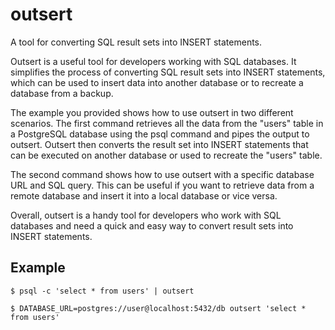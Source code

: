 # outsert

A tool for converting SQL result sets into INSERT statements.

Outsert is a useful tool for developers working with SQL databases. It simplifies the process of converting SQL result sets into INSERT statements, which can be used to insert data into another database or to recreate a database from a backup.

The example you provided shows how to use outsert in two different scenarios. The first command retrieves all the data from the "users" table in a PostgreSQL database using the psql command and pipes the output to outsert. Outsert then converts the result set into INSERT statements that can be executed on another database or used to recreate the "users" table.

The second command shows how to use outsert with a specific database URL and SQL query. This can be useful if you want to retrieve data from a remote database and insert it into a local database or vice versa.

Overall, outsert is a handy tool for developers who work with SQL databases and need a quick and easy way to convert result sets into INSERT statements.

## Example

```
$ psql -c 'select * from users' | outsert
```

```
$ DATABASE_URL=postgres://user@localhost:5432/db outsert 'select * from users'
```

